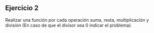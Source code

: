 ## Ejercicio 2

Realizar una función por cada operación suma, resta, multiplicación y división (En caso de que el divisor sea 0 indicar el problema).
